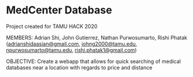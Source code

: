 # MedCenter Database

Project created for TAMU HACK 2020

MEMBERS: Adrian Shi, John Gutierrez, Nathan Purwosumarto, Rishi Phatak (adrianshidaasian@gmail.com, johng2000@tamu.edu, npurwosumarto@tamu.edu, rishi.phatak1@gmail.com)

OBJECTIVE: Create a webapp that allows for quick searching of medical databases near a location with regards to price and distance
